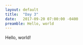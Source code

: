 ```yaml
---
layout: default
title:  "Day 3"
date:   2017-09-20 07:00:00 -0400
preamble: Hello, world
---
```


Hello, world!
